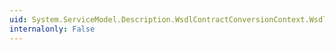 ```yaml
---
uid: System.ServiceModel.Description.WsdlContractConversionContext.WsdlPortType
internalonly: False
---
```

